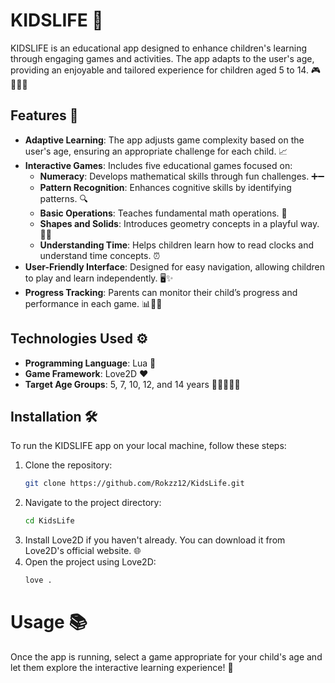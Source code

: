 # KIDSLIFE 🌟

KIDSLIFE is an educational app designed to enhance children's learning through engaging games and activities. The app adapts to the user's age, providing an enjoyable and tailored experience for children aged 5 to 14. 🎮👶👦👧

## Features 🎉

- **Adaptive Learning**: The app adjusts game complexity based on the user's age, ensuring an appropriate challenge for each child. 📈
- **Interactive Games**: Includes five educational games focused on:
  - **Numeracy**: Develops mathematical skills through fun challenges. ➕➖
  - **Pattern Recognition**: Enhances cognitive skills by identifying patterns. 🔍
  - **Basic Operations**: Teaches fundamental math operations. 🧮
  - **Shapes and Solids**: Introduces geometry concepts in a playful way. 🔷🔶
  - **Understanding Time**: Helps children learn how to read clocks and understand time concepts. ⏰
- **User-Friendly Interface**: Designed for easy navigation, allowing children to play and learn independently. 🖥️✨
- **Progress Tracking**: Parents can monitor their child’s progress and performance in each game. 📊👩‍👦

## Technologies Used ⚙️

- **Programming Language**: Lua 🦀
- **Game Framework**: Love2D ❤️
- **Target Age Groups**: 5, 7, 10, 12, and 14 years 👶👧👦👩‍🎓

## Installation 🛠️

To run the KIDSLIFE app on your local machine, follow these steps:

1. Clone the repository:
   ```bash
   git clone https://github.com/Rokzz12/KidsLife.git
   
2. Navigate to the project directory:
    ```bash
    cd KidsLife
3. Install Love2D if you haven't already. You can download it from Love2D's official website. 🌐
4. Open the project using Love2D:
   ```bash
   love .
# Usage 📚
Once the app is running, select a game appropriate for your child's age and let them explore the interactive learning experience! 🎈
